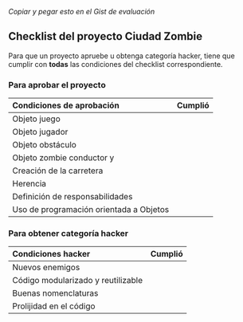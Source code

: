 *Copiar y pegar esto en el Gist de evaluación*

## Checklist del proyecto Ciudad Zombie
Para que un proyecto apruebe u obtenga categoría hacker, tiene que cumplir con **todas** las condiciones del checklist correspondiente.

### Para aprobar el proyecto
| Condiciones de aprobación                       			   | Cumplió |
| :------------------------------------------------------------| ------- |
| Objeto juego				                          		   |         |
| Objeto jugador										       |         |
| Objeto obstáculo							     			   |         |
| Objeto zombie conductor y    		       |         |
| Creación de la carretera				       			       |         |
| Herencia										 			   |         |
| Definición de responsabilidades							   |         |
| Uso de programación orientada a Objetos 				       |         |

### Para obtener categoría hacker
| Condiciones hacker                     | Cumplió |
| :--------------------------------------| ------- |
| Nuevos enemigos						 |         |
| Código modularizado y reutilizable 	 |         |
| Buenas nomenclaturas					 |		   |
| Prolijidad en el código				 |		   |

